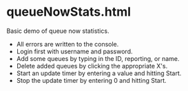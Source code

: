 # queueNowStats.html
Basic demo of queue now statistics.

* All errors are written to the console.
* Login first with username and password.
* Add some queues by typing in the ID, reporting, or name.
* Delete added queues by clicking the appropriate X's.
* Start an update timer by entering a value and hitting Start.
* Stop the update timer by entering 0 and hitting Start.
